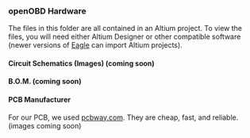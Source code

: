 ### openOBD Hardware

The files in this folder are all contained in an Altium project. To view the files, you will need either Altium Designer or other compatible software (newer versions of [Eagle](http://www.autodesk.com/products/eagle/overview) can import Altium projects).

#### Circuit Schematics (Images) (coming soon)

#### B.O.M. (coming soon)

#### PCB Manufacturer

For our PCB, we used [pcbway.com](https://www.pcbway.com/). They are cheap, fast, and reliable. (images coming soon)
